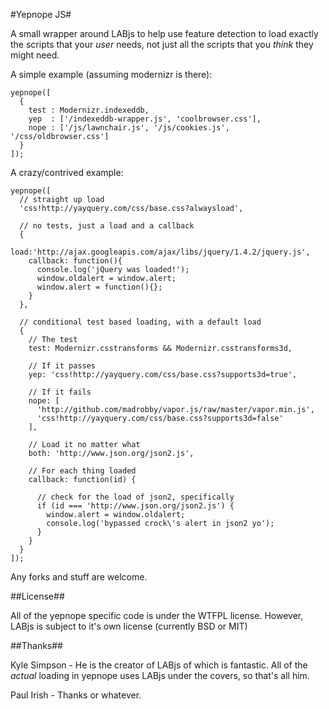 #Yepnope JS#

A small wrapper around LABjs to help use feature detection to load exactly the scripts that your _user_ needs, not just all the scripts that you _think_ they might need.

A simple example (assuming modernizr is there):

    yepnope([
      {
        test : Modernizr.indexeddb,
        yep  : ['/indexeddb-wrapper.js', 'coolbrowser.css'],
        nope : ['/js/lawnchair.js', '/js/cookies.js', '/css/oldbrowser.css']
      }
    ]);

A crazy/contrived example:

    yepnope([
      // straight up load
      'css!http://yayquery.com/css/base.css?alwaysload',
      
      // no tests, just a load and a callback
      {
        load:'http://ajax.googleapis.com/ajax/libs/jquery/1.4.2/jquery.js',
        callback: function(){
          console.log('jQuery was loaded!');
          window.oldalert = window.alert;
          window.alert = function(){};
        }
      },
      
      // conditional test based loading, with a default load
      {
        // The test
        test: Modernizr.csstransforms && Modernizr.csstransforms3d,
        
        // If it passes
        yep: 'css!http://yayquery.com/css/base.css?supports3d=true',
        
        // If it fails
        nope: [
          'http://github.com/madrobby/vapor.js/raw/master/vapor.min.js',
          'css!http://yayquery.com/css/base.css?supports3d=false'
        ],
        
        // Load it no matter what
        both: 'http://www.json.org/json2.js',
        
        // For each thing loaded
        callback: function(id) {
          
          // check for the load of json2, specifically
          if (id === 'http://www.json.org/json2.js') {
            window.alert = window.oldalert;
            console.log('bypassed crock\'s alert in json2 yo');
          }
        }
      }
    ]);

Any forks and stuff are welcome.

##License##

All of the yepnope specific code is under the WTFPL license. However, LABjs is subject to it's own license (currently BSD or MIT)

##Thanks##

Kyle Simpson - He is the creator of LABjs of which is fantastic. All of the _actual_ loading in yepnope uses LABjs under the covers, so that's all him.

Paul Irish - Thanks or whatever.